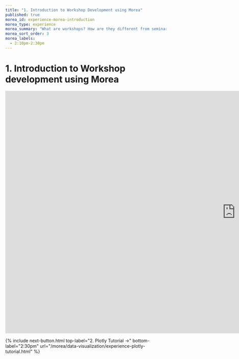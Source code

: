 ```yaml
---
title: "1. Introduction to Workshop Development using Morea"
published: true
morea_id: experience-morea-introduction
morea_type: experience
morea_summary: "What are workshops? How are they different from seminars?"
morea_sort_order: 3
morea_labels:
  - 2:10pm-2:30pm
---
```


# 1. Introduction to Workshop development using Morea

<div class="responsive-iframe">
<!-- this is the embed code provided by Google -->
  <iframe src="https://docs.google.com/presentation/d/e/2PACX-1vQlJfKYUhc0QWeP4mZKshZoGVOF8XThSlKdDLfotj5RS2KHe-ynW-n43COXJpvEoZit8zTmsUOS5FaZ/embed?start=false&loop=false&delayms=6000000" frameborder="0" width="1440" height="760" allowfullscreen="true" mozallowfullscreen="true" webkitallowfullscreen="true"></iframe>
<!-- Google embed ends -->
</div>


{% include next-button.html 
           top-label="2. Plotly Tutorial ->" 
           bottom-label="2:30pm" 
           url="/morea/data-visualization/experience-plotly-tutorial.html" %}
